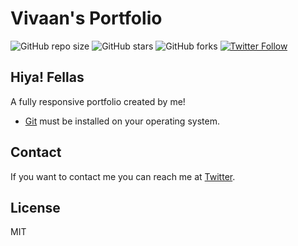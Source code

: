 # Vivaan's Portfolio

![GitHub repo size](https://img.shields.io/github/repo-size/vivaanrastogi/me)
![GitHub stars](https://img.shields.io/github/stars/vivaanrastogi/me?style=social)
![GitHub forks](https://img.shields.io/github/forks/vivaanrastogi/me=social)
[![Twitter Follow](https://img.shields.io/twitter/follow/v1vaan?style=social)](https://twitter.com/intent/follow?screen_name=v1vaan)

## Hiya! Fellas
A fully responsive portfolio created by me!

* [Git](https://git-scm.com/downloads "Download Git") must be installed on your operating system.


## Contact

If you want to contact me you can reach me at [Twitter](https://www.twitter.com/v1vaan).

## License

MIT

